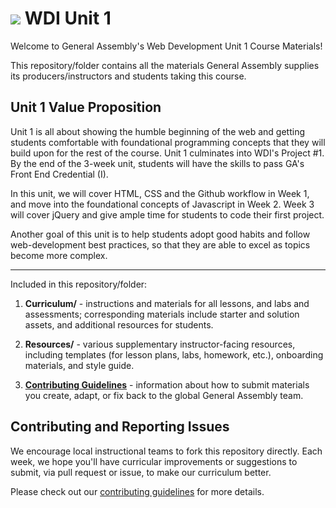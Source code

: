 # ![](https://ga-dash.s3.amazonaws.com/production/assets/logo-9f88ae6c9c3871690e33280fcf557f33.png) WDI Unit 1

Welcome to General Assembly's Web Development Unit 1 Course Materials!

This repository/folder contains all the materials General Assembly supplies its producers/instructors and students taking this course.

## Unit 1 Value Proposition

<!--  Taken from the course's confluence -->

Unit 1 is all about showing the humble beginning of the web and getting students comfortable with foundational programming concepts that they will build upon for the rest of the course.  Unit 1 culminates into WDI's Project #1.  By the end of the 3-week unit, students will have the skills to pass GA's Front End Credential (I).  

In this unit, we will cover HTML, CSS and the Github workflow in Week 1, and move into the foundational concepts of Javascript in Week 2.  Week 3 will cover jQuery and give ample time for students to code their first project.

Another goal of this unit is to help students adopt good habits and follow web-development best practices, so that they are able to excel as topics become more complex. 

---

Included in this repository/folder:

1. **Curriculum/** - instructions and materials for all lessons, and labs and assessments; corresponding materials include starter and solution assets, and additional resources for students.

2. **Resources/** - various supplementary instructor-facing resources, including templates (for lesson plans, labs, homework, etc.), onboarding materials, and style guide.

4. [**Contributing Guidelines**](resources/guidelines/contributing.md) - information about how to submit materials you create, adapt, or fix back to the global General Assembly team.

## Contributing and Reporting Issues

We encourage local instructional teams to fork this repository directly.  Each week, we hope you'll have curricular improvements or suggestions to submit, via pull request or issue, to make our curriculum better.

Please check out our [contributing guidelines](resources/guidelines/contributing.md) for more details.
